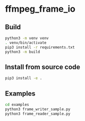 # ffmpeg_frame_io

## Build

```bash
python3 -m venv venv
. venv/bin/activate
pip3 install -r requirements.txt
python3 -m build
```

## Install from source code

```bash
pip3 install -e .
```

## Examples

```bash
cd examples
python3 frame_writer_sample.py
python3 frame_reader_sample.py
```

